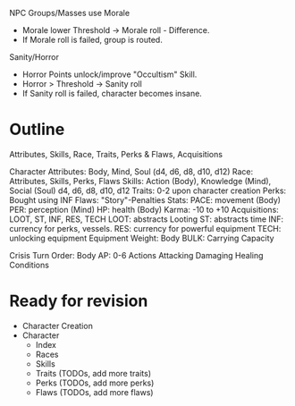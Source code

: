 NPC Groups/Masses use Morale
  - Morale lower Threshold -> Morale roll - Difference.
  - If Morale roll is failed, group is routed.

Sanity/Horror
  - Horror Points unlock/improve "Occultism" Skill.
  - Horror > Threshold -> Sanity roll
  - If Sanity roll is failed, character becomes insane.

# Outline

Attributes, Skills, Race, Traits, Perks & Flaws, Acquisitions

Character
  Attributes: Body, Mind, Soul (d4, d6, d8, d10, d12)
  Race: Attributes, Skills, Perks, Flaws
  Skills: Action (Body), Knowledge (Mind), Social (Soul)
          d4, d6, d8, d10, d12
  Traits: 0-2 upon character creation
  Perks: Bought using INF
  Flaws: "Story"-Penalties
  Stats:
    PACE: movement (Body)
    PER: perception (Mind)
    HP: health (Body)
    Karma: -10 to +10
  Acquisitions: LOOT, ST, INF, RES, TECH
    LOOT: abstracts Looting
    ST: abstracts time
    INF: currency for perks, vessels.
    RES: currency for powerful equipment
    TECH: unlocking equipment
Equipment
  Weight: Body
  BULK: Carrying Capacity

Crisis
  Turn Order: Body
  AP: 0-6
  Actions
  Attacking
  Damaging
  Healing
  Conditions



# Ready for revision

* Character Creation
* Character
  - Index
  - Races
  - Skills
  - Traits (TODOs, add more traits)
  - Perks (TODOs, add more perks)
  - Flaws (TODOs, add more flaws)